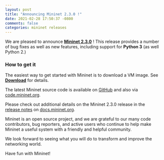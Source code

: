 ```yaml
---
layout: post
title: "Announcing Mininet 2.3.0 !"
date: 2021-02-28 17:50:37 -0800
comments: false
categories: mininet releases
---
```


We are pleased to announce
**[Mininet 2.3.0](https://github.com/mininet/mininet/releases/tag/2.3.0)** !
This release provides a
number of bug fixes as well as new features, including support for
**Python 3** (as well Python 2.)

### How to get it

The easiest way to get started with Mininet is to download a VM
image. See **[Download](/download)** for details.

The latest Mininet source code is available on
[GitHub]([https://github.com/mininet/mininet) and also via
[code.mininet.org](http://code.mininet.org).

Please check out additional details on the Mininet 2.3.0 release in the
[release notes](https://github.com/mininet/mininet/wiki/Mininet-2.3.0-Release-Notes)
on [docs.mininet.org](http://docs.mininet.org#mininet-release-notes).

Mininet is an open source project, and we are grateful to our many
code contributors, bug reporters, and active users who continue to
help make Mininet a useful system with a friendly and helpful
community.

We look forward to seeing what you will do to
transform and improve the networking world.

Have fun with Mininet!
